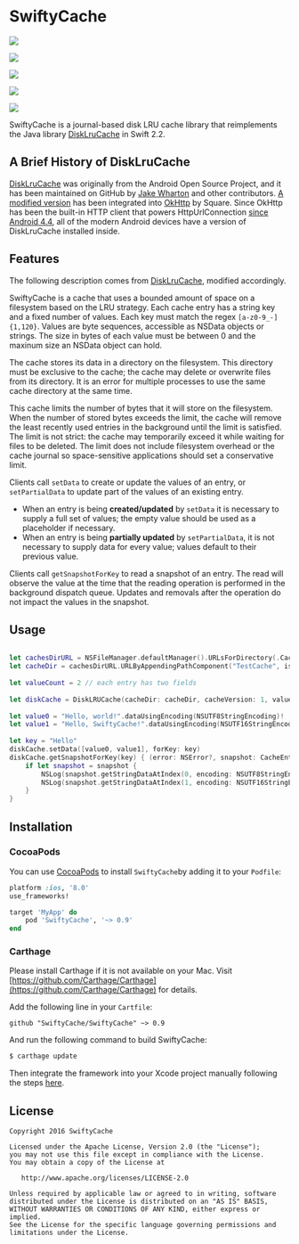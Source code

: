 SwiftyCache
==============
<p align="center">

<a href="https://travis-ci.org/SwiftyCache/SwiftyCache"><img src="https://img.shields.io/travis/SwiftyCache/SwiftyCache/master.svg"></a>

<a href="https://github.com/Carthage/Carthage/"><img src="https://img.shields.io/badge/Carthage-compatible-4BC51D.svg?style=flat"></a>

<a href="http://cocoadocs.org/docsets/SwiftyCache"><img src="https://img.shields.io/cocoapods/v/SwiftyCache.svg?style=flat"></a>

<a href="http://cocoadocs.org/docsets/SwiftyCache"><img src="https://img.shields.io/cocoapods/p/SwiftyCache.svg?style=flat"></a>

<img src="https://img.shields.io/badge/Swift-2.2-orange.svg">

</p>

SwiftyCache is a journal-based disk LRU cache library that reimplements the Java
library [DiskLruCache](https://github.com/JakeWharton/DiskLruCache) in Swift 2.2.

## A Brief History of DiskLruCache
[DiskLruCache](https://github.com/JakeWharton/DiskLruCache) was originally from the
Android Open Source Project, and it has been maintained on GitHub by [Jake Wharton](https://github.com/JakeWharton) and other contributors. [A modified version](https://github.com/square/okhttp/blob/master/okhttp/src/main/java/okhttp3/internal/DiskLruCache.java)
has been integrated into [OkHttp](http://square.github.io/okhttp/) by Square. Since
OkHttp has been the built-in HTTP client that powers HttpUrlConnection [since Android
 4.4](https://packetzoom.com/blog/which-android-http-library-to-use.html), all of
the modern Android devices have a version of DiskLruCache installed inside.

## Features

The following description comes from [DiskLruCache](https://github.com/JakeWharton/DiskLruCache),
modified accordingly.

SwiftyCache is a cache that uses a bounded amount of space on a filesystem based
on the LRU strategy. Each cache entry has a string key and a fixed number of values.
Each key must match the regex `[a-z0-9_-]{1,120}`. Values are byte sequences,
accessible as NSData objects or strings. The size in bytes of each value must be
between 0 and the maxinum size an NSData object can hold.

The cache stores its data in a directory on the filesystem. This directory must
be exclusive to the cache; the cache may delete or overwrite files from its
directory. It is an error for multiple processes to use the same cache
directory at the same time.

This cache limits the number of bytes that it will store on the filesystem. When
the number of stored bytes exceeds the limit, the cache will remove the least recently
used entries in the background until the limit is satisfied. The limit is not
strict: the cache may temporarily exceed it while waiting for files to be
deleted. The limit does not include filesystem overhead or the cache journal so
space-sensitive applications should set a conservative limit.

Clients call `setData` to create or update the values of an entry, or `setPartialData`
to update part of the values of an existing entry.

 *  When an entry is being **created/updated** by `setData` it is necessary to
 supply a full set of values; the empty value should be used as a placeholder
 if necessary.
 *  When an entry is being **partially updated** by `setPartialData`, it is not
 necessary to supply data for every value; values default to their previous value.

Clients call `getSnapshotForKey` to read a snapshot of an entry. The read will 
observe the value at the time that the reading operation is performed in the
background dispatch queue. Updates and removals after the operation do not impact
the values in the snapshot.

## Usage

```swift

let cachesDirURL = NSFileManager.defaultManager().URLsForDirectory(.CachesDirectory, inDomains: .UserDomainMask)[0]
let cacheDir = cachesDirURL.URLByAppendingPathComponent("TestCache", isDirectory: true).path!
        
let valueCount = 2 // each entry has two fields
        
let diskCache = DiskLRUCache(cacheDir: cacheDir, cacheVersion: 1, valueCount: valueCount, maxSize: 1024*1024*2)
        
let value0 = "Hello, world!".dataUsingEncoding(NSUTF8StringEncoding)!
let value1 = "Hello, SwiftyCache!".dataUsingEncoding(NSUTF16StringEncoding)!
        
let key = "Hello"
diskCache.setData([value0, value1], forKey: key)
diskCache.getSnapshotForKey(key) { (error: NSError?, snapshot: CacheEntrySnapshot?) in
    if let snapshot = snapshot {
        NSLog(snapshot.getStringDataAtIndex(0, encoding: NSUTF8StringEncoding)!)
        NSLog(snapshot.getStringDataAtIndex(1, encoding: NSUTF16StringEncoding)!)
    }
}

```

## Installation

### CocoaPods

You can use [CocoaPods](http://cocoapods.org/) to install `SwiftyCache`by adding it
to your `Podfile`:

```ruby
platform :ios, '8.0'
use_frameworks!

target 'MyApp' do
	pod 'SwiftyCache', '~> 0.9'
end
```

### Carthage


Please install Carthage if it is not available on your Mac. Visit [https://github.com/Carthage/Carthage](https://github.com/Carthage/Carthage) for details.

Add the following line in your `Cartfile`:

``` ogdl
github "SwiftyCache/SwiftyCache" ~> 0.9
```

And run the following command to build SwiftyCache:

``` bash
$ carthage update

```

Then integrate the framework into your Xcode project manually following the steps [here](https://github.com/Carthage/Carthage/#getting-started).


## License

    Copyright 2016 SwiftyCache

    Licensed under the Apache License, Version 2.0 (the "License");
    you may not use this file except in compliance with the License.
    You may obtain a copy of the License at

       http://www.apache.org/licenses/LICENSE-2.0

    Unless required by applicable law or agreed to in writing, software
    distributed under the License is distributed on an "AS IS" BASIS,
    WITHOUT WARRANTIES OR CONDITIONS OF ANY KIND, either express or implied.
    See the License for the specific language governing permissions and
    limitations under the License.
